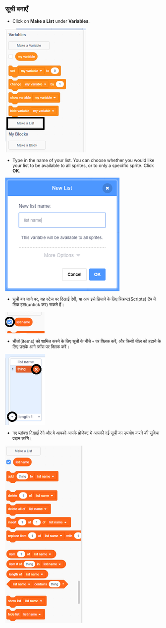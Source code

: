 ## सूची बनाएँ

+ Click on **Make a List** under **Variables**.

![सूची बनाएँ](images/make-a-list-annotated.png)

+ Type in the name of your list. You can choose whether you would like your list to be available to all sprites, or to only a specific sprite. Click **OK**.

![सूची नाम](images/list-name.png)

+ सूची बन जाने पर, यह स्टेज पर दिखाई देगी, या आप इसे छिपाने के लिए स्क्रिप्ट(Scripts) टैब में टिक हटा(untick कर) सकते हैं।

![सूची दिखाएँ / छुपाएं](images/list-show-hide-annotated.png)

+ चीज़ो(items) को शामिल करने के लिए सूची के नीचे `+` पर क्लिक करें, और किसी चीज़ को हटाने के लिए उसके आगे क्रॉस पर क्लिक करें।

![सूची दिखाएँ / छुपाएं](images/list-add-delete-annotated.png)

+ नए ब्लॉक्स दिखाई देंगे और वे आपको आपके प्रोजेक्ट में आपकी नई सूची का उपयोग करने की सुविधा प्रदान करेंगे।

![सूची ब्लॉक](images/list-blocks.png)